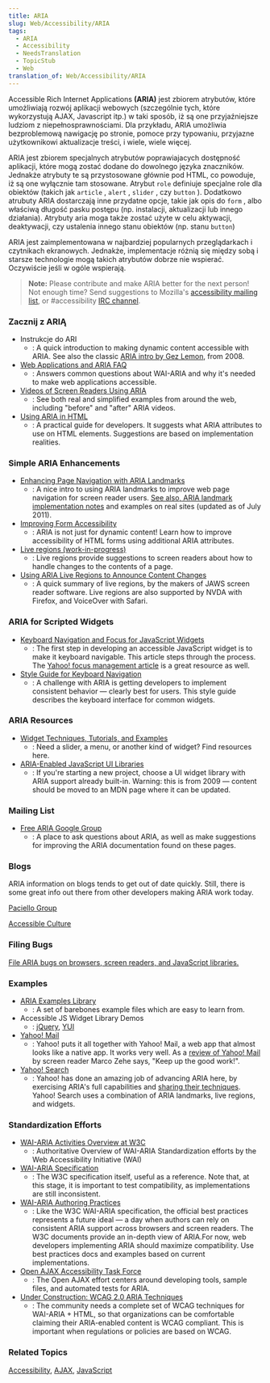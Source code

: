 ```yaml
---
title: ARIA
slug: Web/Accessibility/ARIA
tags:
  - ARIA
  - Accessibility
  - NeedsTranslation
  - TopicStub
  - Web
translation_of: Web/Accessibility/ARIA
---
```

Accessible Rich Internet Applications **(ARIA)** jest zbiorem atrybutów, które umożliwiają rozwój aplikacji webowych (szczególnie tych, które wykorzystują AJAX, Javascript itp.) w taki sposób, iż są one przyjaźniejsze ludziom z niepełnosprawnościami.  Dla przykładu, ARIA umożliwia bezproblemową nawigację po stronie, pomoce przy typowaniu, przyjazne użytkownikowi aktualizacje treści, i wiele, wiele więcej.

ARIA jest zbiorem specjalnych atrybutów poprawiajacych dostępność aplikacji, które mogą zostać dodane do dowolnego języka znaczników. Jednakże atrybuty te są przystosowane głównie pod HTML, co powoduje, iż są one wyłącznie tam stosowane.
Atrybut `role` definiuje specjalne role dla obiektów (takich jak `article` , `alert` , `slider` , czy `button` ). Dodatkowo atrubuty ARIA dostarczają inne przydatne opcje, takie jak opis do `form` , albo właściwą długość pasku postępu (np. instalacji, aktualizacji lub innego działania). Atrybuty aria moga także zostać użyte w celu aktywacji, deaktywacji, czy ustalenia innego stanu obiektów (np. stanu `button`)



ARIA jest zaimplementowana w najbardziej popularnych przeglądarkach i czytnikach ekranowych. Jednakże, implementacje różnią się między sobą i starsze technologie mogą takich atrybutów dobrze nie wspierać. Oczywiście jeśli w ogóle wspierają.

> **Note:** Please contribute and make ARIA better for the next person! Not enough time? Send suggestions to Mozilla's [accessibility mailing list](https://lists.mozilla.org/listinfo/accessibility), or #accessibility [IRC channel](https://wiki.mozilla.org/IRC).

### Zacznij z ARIĄ

- Instrukcje do ARI
  - : A quick introduction to making dynamic content accessible with ARIA. See also the classic [ARIA intro by Gez Lemon](http://dev.opera.com/articles/view/introduction-to-wai-aria/), from 2008.
- [Web Applications and ARIA FAQ](/pl/docs/Accessibility/ARIA/Web_applications_and_ARIA_FAQ)
  - : Answers common questions about WAI-ARIA and why it's needed to make web applications accessible.
- [Videos of Screen Readers Using ARIA](http://zomigi.com/blog/videos-of-screen-readers-using-aria-updated/)
  - : See both real and simplified examples from around the web, including "before" and "after" ARIA videos.
- [Using ARIA in HTML](http://w3c.github.io/aria-in-html/)
  - : A practical guide for developers. It suggests what ARIA attributes to use on HTML elements. Suggestions are based on implementation realities.

### Simple ARIA Enhancements

- [Enhancing Page Navigation with ARIA Landmarks](https://www.paciellogroup.com/blog/2013/02/using-wai-aria-landmarks-2013/)
  - : A nice intro to using ARIA landmarks to improve web page navigation for screen reader users. [See also, ARIA landmark implementation notes](http://www.paciellogroup.com/blog/2011/07/html5-accessibility-chops-aria-landmark-support/) and examples on real sites (updated as of July 2011).
- [Improving Form Accessibility](/pl/docs/ARIA/forms)
  - : ARIA is not just for dynamic content! Learn how to improve accessibility of HTML forms using additional ARIA attributes.
- [Live regions (work-in-progress)](/pl/docs/Accessibility/ARIA/ARIA_Live_Regions "Live Regions")
  - : Live regions provide suggestions to screen readers about how to handle changes to the contents of a page.
- [Using ARIA Live Regions to Announce Content Changes](http://www.freedomscientific.com/Training/Surfs-up/AriaLiveRegions.htm)
  - : A quick summary of live regions, by the makers of JAWS screen reader software. Live regions are also supported by NVDA with Firefox, and VoiceOver with Safari.

### ARIA for Scripted Widgets

- [Keyboard Navigation and Focus for JavaScript Widgets](/pl/docs/Accessibility/Keyboard-navigable_JavaScript_widgets)
  - : The first step in developing an accessible JavaScript widget is to make it keyboard navigable. This article steps through the process. The [Yahoo! focus management article](http://www.yuiblog.com/blog/2009/02/23/managing-focus/) is a great resource as well.
- [Style Guide for Keyboard Navigation](http://access.aol.com/dhtml-style-guide-working-group/)
  - : A challenge with ARIA is getting developers to implement consistent behavior — clearly best for users. This style guide describes the keyboard interface for common widgets.

### ARIA Resources

- [Widget Techniques, Tutorials, and Examples](/pl/docs/Accessibility/ARIA/widgets/overview)
  - : Need a slider, a menu, or another kind of widget? Find resources here.
- [ARIA-Enabled JavaScript UI Libraries](http://www.paciellogroup.com/blog/2009/07/wai-aria-implementation-in-javascript-ui-libraries/)
  - : If you're starting a new project, choose a UI widget library with ARIA support already built-in. Warning: this is from 2009 — content should be moved to an MDN page where it can be updated.

### Mailing List

- [Free ARIA Google Group](https://groups.google.com/forum/#!forum/free-aria)
  - : A place to ask questions about ARIA, as well as make suggestions for improving the ARIA documentation found on these pages.

### Blogs

ARIA information on blogs tends to get out of date quickly. Still, there is some great info out there from other developers making ARIA work today.

[Paciello Group](https://www.paciellogroup.com/blog/archive/)

[Accessible Culture](http://www.accessibleculture.org/tag/wai-aria/)

### Filing Bugs

[File ARIA bugs on browsers, screen readers, and JavaScript libraries.](/en/Accessibility/ARIA/How_to_file_ARIA-related_bugs "https://developer.mozilla.org/en/ARIA/How_to_file_ARIA-related_bugs")

### Examples

- [ARIA Examples Library](/pl/docs/Accessibility/ARIA/ARIA_Test_Cases)
  - : A set of barebones example files which are easy to learn from.
- Accessible JS Widget Library Demos
  - : [jQuery](http://hanshillen.github.com/jqtest/), [YUI](http://yuilibrary.com/gallery/)
- [Yahoo! Mail](http://mail.yahoo.com)
  - : Yahoo! puts it all together with Yahoo! Mail, a web app that almost looks like a native app. It works very well. As a [review of Yahoo! Mail](http://www.marcozehe.de/2011/09/21/review-the-all-new-yahoo-mail-web-application/) by screen reader Marco Zehe says, "Keep up the good work!".
- [Yahoo! Search](http://search.yahoo.com)
  - : Yahoo! has done an amazing job of advancing ARIA here, by exercising ARIA's full capabilities and [sharing their techniques](http://ycorpblog.com/2011/03/23/searchdirect/). Yahoo! Search uses a combination of ARIA landmarks, live regions, and widgets.

### Standardization Efforts

- [WAI-ARIA Activities Overview at W3C](http://www.w3.org/WAI/intro/aria.php)
  - : Authoritative Overview of WAI-ARIA Standardization efforts by the Web Accessibility Initiative (WAI)
- [WAI-ARIA Specification](http://www.w3.org/TR/wai-aria/)
  - : The W3C specification itself, useful as a reference. Note that, at this stage, it is important to test compatibility, as implementations are still inconsistent.
- [WAI-ARIA Authoring Practices](http://www.w3.org/WAI/PF/aria-practices/)
  - : Like the W3C WAI-ARIA specification, the official best practices represents a future ideal — a day when authors can rely on consistent ARIA support across browsers and screen readers. The W3C documents provide an in-depth view of ARIA.For now, web developers implementing ARIA should maximize compatibility. Use best practices docs and examples based on current implementations.
- [Open AJAX Accessibility Task Force](http://www.openajax.org/member/wiki/Accessibility)
  - : The Open AJAX effort centers around developing tools, sample files, and automated tests for ARIA.
- [Under Construction: WCAG 2.0 ARIA Techniques](/pl/docs/Accessibility/ARIA/ARIA_Techniques "ARIA Techniques")
  - : The community needs a complete set of WCAG techniques for WAI-ARIA + HTML, so that organizations can be comfortable claiming their ARIA-enabled content is WCAG compliant. This is important when regulations or policies are based on WCAG.

### Related Topics

[Accessibility](/pl/docs/Accessibility), [AJAX](/pl/docs/AJAX), [JavaScript](/pl/docs/JavaScript)
